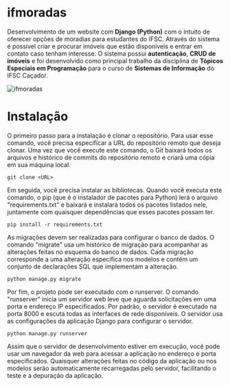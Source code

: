 # ifmoradas

Desenvolvimento de um website com **Django (Python)** com o intuito de oferecer opções de moradias para estudantes do IFSC. Através do sistema é possível criar e procurar imóveis que estão disponíveis e entrar em contato caso tenham interesse. O sistema possui **autenticação**, **CRUD de imóveis** e foi desenvolvido como principal trabalho da disciplina de **Tópicos Especiais em Programação** para o curso de **Sistemas de Informação** do IFSC Caçador.

![ifmoradas](https://i.imgur.com/ueunRCw.png)

# Instalação

O primeiro passo para a instalação é clonar o repositório. Para usar esse comando, você precisa especificar a URL do repositório remoto que deseja clonar. Uma vez que você execute este comando, o Git baixará todos os arquivos e histórico de commits do repositório remoto e criará uma cópia em sua máquina local.

``` git clone <URL> ```

Em seguida, você precisa instalar as bibliotecas. Quando você executa este comando, o pip (que é o instalador de pacotes para Python) lerá o arquivo "requirements.txt" e baixará e instalará todos os pacotes listados nele, juntamente com quaisquer dependências que esses pacotes possam ter.

``` pip install -r requirements.txt ```

As migrações devem ser realizadas para configurar o banco de dados. O comando "migrate" usa um histórico de migração para acompanhar as alterações feitas no esquema do banco de dados. Cada migração corresponde a uma alteração específica nos modelos e contém um conjunto de declarações SQL que implementam a alteração.

``` python manage.py migrate ```

Por fim, o projeto pode ser executado com o runserver. O comando "runserver" inicia um servidor web leve que aguarda solicitações em uma porta e endereço IP especificados. Por padrão, o servidor é executado na porta 8000 e escuta todas as interfaces de rede disponíveis. O servidor usa as configurações da aplicação Django para configurar o servidor.

``` python manage.py runserver ```

Assim que o servidor de desenvolvimento estiver em execução, você pode usar um navegador da web para acessar a aplicação no endereço e porta especificados. Quaisquer alterações feitas no código da aplicação ou nos modelos serão automaticamente recarregadas pelo servidor, facilitando o teste e a depuração da aplicação.